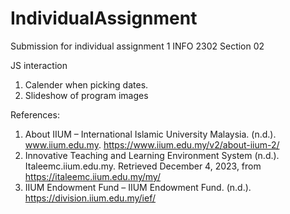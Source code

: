 # IndividualAssignment
Submission for individual assignment 1 INFO 2302 Section 02

JS interaction
1. Calender when picking dates.
2. Slideshow of program images

References:
1. About IIUM – International Islamic University Malaysia. (n.d.). www.iium.edu.my. https://www.iium.edu.my/v2/about-iium-2/
2. Innovative Teaching and Learning Environment System (n.d.). Italeemc.iium.edu.my. Retrieved December 4, 2023, from https://italeemc.iium.edu.my/my/
3. IIUM Endowment Fund – IIUM Endowment Fund. (n.d.). https://division.iium.edu.my/ief/
